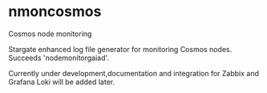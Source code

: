 # nmoncosmos
Cosmos node monitoring

Stargate enhanced log file generator for monitoring Cosmos nodes. Succeeds 'nodemonitorgaiad'.

Currently under development,documentation and integration for Zabbix and Grafana Loki will be added later.
